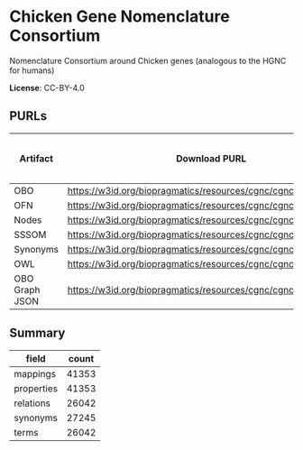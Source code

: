 # Chicken Gene Nomenclature Consortium

Nomenclature Consortium around Chicken genes (analogous to the HGNC for humans)

**License**: CC-BY-4.0

## PURLs

| Artifact       | Download PURL                                                   | Latest Versioned Download PURL   |
|----------------|-----------------------------------------------------------------|----------------------------------|
| OBO            | https://w3id.org/biopragmatics/resources/cgnc/cgnc.obo          |                                  |
| OFN            | https://w3id.org/biopragmatics/resources/cgnc/cgnc.ofn          |                                  |
| Nodes          | https://w3id.org/biopragmatics/resources/cgnc/cgnc.tsv          |                                  |
| SSSOM          | https://w3id.org/biopragmatics/resources/cgnc/cgnc.sssom.tsv    |                                  |
| Synonyms       | https://w3id.org/biopragmatics/resources/cgnc/cgnc.synonyms.tsv |                                  |
| OWL            | https://w3id.org/biopragmatics/resources/cgnc/cgnc.owl          |                                  |
| OBO Graph JSON | https://w3id.org/biopragmatics/resources/cgnc/cgnc.json         |                                  |

## Summary

| field      |   count |
|------------|---------|
| mappings   |   41353 |
| properties |   41353 |
| relations  |   26042 |
| synonyms   |   27245 |
| terms      |   26042 |
